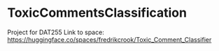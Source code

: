 # ToxicCommentsClassification
Project for DAT255
Link to space: https://huggingface.co/spaces/fredrikcrook/Toxic_Comment_Classifier
